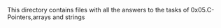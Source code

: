 This directory contains files with all the answers to the tasks of 0x05.C-Pointers,arrays and strings
